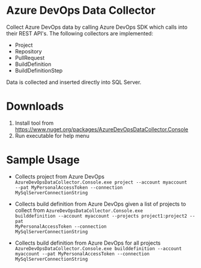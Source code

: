 # Azure DevOps Data Collector
Collect Azure DevOps data by calling Azure DevOps SDK which calls into their REST API's. The following collectors are implemented:
* Project
* Repository
* PullRequest
* BuildDefinition
* BuildDefinitionStep

Data is collected and inserted directly into SQL Server. 

# Downloads
1. Install tool from https://www.nuget.org/packages/AzureDevOpsDataCollector.Console
1. Run executable for help menu

# Sample Usage
* Collects project from Azure DevOps
<code>AzureDevOpsDataCollector.Console.exe project --account myaccount --pat MyPersonalAccessToken --connection MySqlServerConnectionString</code>

* Collects build definition from Azure DevOps given a list of projects to collect from
<code>AzureDevOpsDataCollector.Console.exe builddefinition --account myaccount --projects project1:project2 --pat MyPersonalAccessToken --connection MySqlServerConnectionString</code>

* Collects build definition from Azure DevOps for all projects
<code>AzureDevOpsDataCollector.Console.exe builddefinition --account myaccount --pat MyPersonalAccessToken --connection MySqlServerConnectionString</code>

